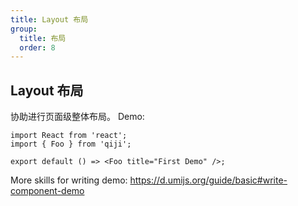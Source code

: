 ```yaml
---
title: Layout 布局
group:
  title: 布局
  order: 8
---
```


## Layout 布局

协助进行页面级整体布局。
Demo:

```tsx
import React from 'react';
import { Foo } from 'qiji';

export default () => <Foo title="First Demo" />;
```

More skills for writing demo: https://d.umijs.org/guide/basic#write-component-demo

